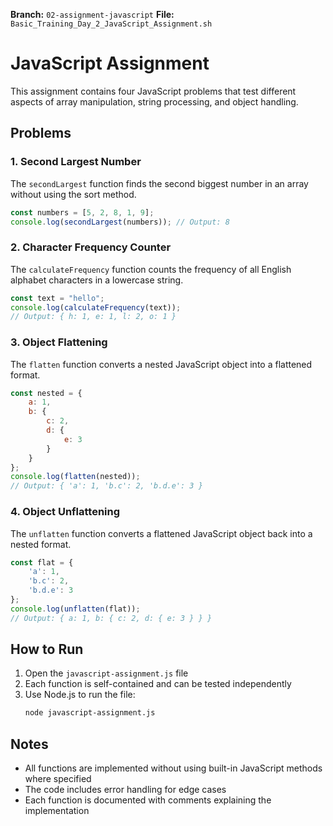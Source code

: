 **Branch:** `02-assignment-javascript`
**File:** `Basic_Training_Day_2_JavaScript_Assignment.sh`


# JavaScript Assignment

This assignment contains four JavaScript problems that test different aspects of array manipulation, string processing, and object handling.

## Problems

### 1. Second Largest Number
The `secondLargest` function finds the second biggest number in an array without using the sort method.

```javascript
const numbers = [5, 2, 8, 1, 9];
console.log(secondLargest(numbers)); // Output: 8
```

### 2. Character Frequency Counter
The `calculateFrequency` function counts the frequency of all English alphabet characters in a lowercase string.

```javascript
const text = "hello";
console.log(calculateFrequency(text));
// Output: { h: 1, e: 1, l: 2, o: 1 }
```

### 3. Object Flattening
The `flatten` function converts a nested JavaScript object into a flattened format.

```javascript
const nested = {
    a: 1,
    b: {
        c: 2,
        d: {
            e: 3
        }
    }
};
console.log(flatten(nested));
// Output: { 'a': 1, 'b.c': 2, 'b.d.e': 3 }
```

### 4. Object Unflattening
The `unflatten` function converts a flattened JavaScript object back into a nested format.

```javascript
const flat = {
    'a': 1,
    'b.c': 2,
    'b.d.e': 3
};
console.log(unflatten(flat));
// Output: { a: 1, b: { c: 2, d: { e: 3 } } }
```

## How to Run

1. Open the `javascript-assignment.js` file
2. Each function is self-contained and can be tested independently
3. Use Node.js to run the file:
   ```bash
   node javascript-assignment.js
   ```

## Notes

- All functions are implemented without using built-in JavaScript methods where specified
- The code includes error handling for edge cases
- Each function is documented with comments explaining the implementation
